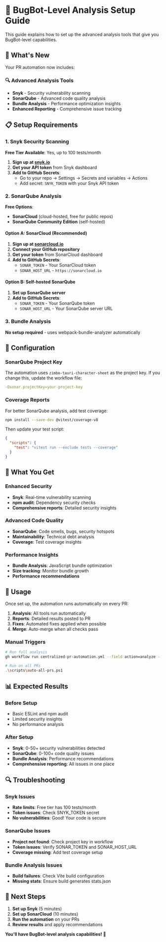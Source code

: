 # 🤖 BugBot-Level Analysis Setup Guide

This guide explains how to set up the advanced analysis tools that give you BugBot-level capabilities.

## 🚀 What's New

Your PR automation now includes:

### **🔍 Advanced Analysis Tools**

- **Snyk** - Security vulnerability scanning
- **SonarQube** - Advanced code quality analysis
- **Bundle Analysis** - Performance optimization insights
- **Enhanced Reporting** - Comprehensive issue tracking

## 📋 Setup Requirements

### **1. Snyk Security Scanning**

**Free Tier Available**: Yes, up to 100 tests/month

1. **Sign up at [snyk.io](https://snyk.io)**
2. **Get your API token** from Snyk dashboard
3. **Add to GitHub Secrets**:
   - Go to your repo → Settings → Secrets and variables → Actions
   - Add secret: `SNYK_TOKEN` with your Snyk API token

### **2. SonarQube Analysis**

**Free Options**:

- **SonarCloud** (cloud-hosted, free for public repos)
- **SonarQube Community Edition** (self-hosted)

#### **Option A: SonarCloud (Recommended)**

1. **Sign up at [sonarcloud.io](https://sonarcloud.io)**
2. **Connect your GitHub repository**
3. **Get your token** from SonarCloud dashboard
4. **Add to GitHub Secrets**:
   - `SONAR_TOKEN` - Your SonarCloud token
   - `SONAR_HOST_URL` - `https://sonarcloud.io`

#### **Option B: Self-hosted SonarQube**

1. **Set up SonarQube server**
2. **Add to GitHub Secrets**:
   - `SONAR_TOKEN` - Your SonarQube token
   - `SONAR_HOST_URL` - Your SonarQube server URL

### **3. Bundle Analysis**

**No setup required** - uses webpack-bundle-analyzer automatically

## 🔧 Configuration

### **SonarQube Project Key**

The automation uses `zimbo-tauri-character-sheet` as the project key. If you change this, update the workflow file:

```yaml
-Dsonar.projectKey=your-project-key
```

### **Coverage Reports**

For better SonarQube analysis, add test coverage:

```bash
npm install --save-dev @vitest/coverage-v8
```

Then update your test script:

```json
{
  "scripts": {
    "test": "vitest run --exclude tests --coverage"
  }
}
```

## 🎯 What You Get

### **Enhanced Security**

- **Snyk**: Real-time vulnerability scanning
- **npm audit**: Dependency security checks
- **Comprehensive reports**: Detailed security insights

### **Advanced Code Quality**

- **SonarQube**: Code smells, bugs, security hotspots
- **Maintainability**: Technical debt analysis
- **Coverage**: Test coverage insights

### **Performance Insights**

- **Bundle Analysis**: JavaScript bundle optimization
- **Size tracking**: Monitor bundle growth
- **Performance recommendations**

## 🚀 Usage

Once set up, the automation runs automatically on every PR:

1. **Analysis**: All tools run automatically
2. **Reports**: Detailed results posted to PR
3. **Fixes**: Automated fixes applied when possible
4. **Merge**: Auto-merge when all checks pass

### **Manual Triggers**

```bash
# Run full analysis
gh workflow run centralized-pr-automation.yml --field action=analyze --field pr_number=457

# Run on all PRs
.\scripts\auto-all-prs.ps1
```

## 📊 Expected Results

### **Before Setup**

- Basic ESLint and npm audit
- Limited security insights
- No performance analysis

### **After Setup**

- **Snyk**: 0-50+ security vulnerabilities detected
- **SonarQube**: 0-100+ code quality issues
- **Bundle Analysis**: Performance recommendations
- **Comprehensive reporting**: All issues in one place

## 🔍 Troubleshooting

### **Snyk Issues**

- **Rate limits**: Free tier has 100 tests/month
- **Token issues**: Check SNYK_TOKEN secret
- **No vulnerabilities**: Good! Your code is secure

### **SonarQube Issues**

- **Project not found**: Check project key in workflow
- **Token issues**: Verify SONAR_TOKEN and SONAR_HOST_URL
- **Coverage missing**: Add test coverage setup

### **Bundle Analysis Issues**

- **Build failures**: Check Vite build configuration
- **Missing stats**: Ensure build generates stats.json

## 🎉 Next Steps

1. **Set up Snyk** (5 minutes)
2. **Set up SonarCloud** (10 minutes)
3. **Run the automation** on your PRs
4. **Review results** and apply recommendations

**You'll have BugBot-level analysis capabilities!** 🚀
